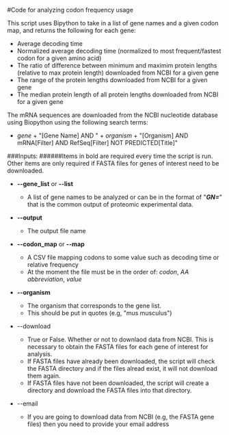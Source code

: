 #Code for analyzing codon frequency usage

This script uses Bipython to take in a list of gene names and a given codon map, and returns the following for each gene:
* Average decoding time
* Normalized average decoding time (normalized to most frequent/fastest codon for a given amino acid)
* The ratio of difference between minimum and maximim protein lengths (relative to max protein length) downloaded from NCBI for a given gene
* The range of the protein lengths downloaded from NCBI for a given gene
* The median protein length of all protein lengths downloaded from NCBI for a given gene

The mRNA sequences are downloaded from the NCBI nucleotide database using Biopython using the following search terms:
  * *gene* + "[Gene Name] AND " + *organism* + "[Organism] AND mRNA[Filter] AND RefSeq[Filter] NOT PREDICTED[Title]"

###Inputs:
######Items in bold are required every time the script is run. Other items are only required if FASTA files for genes of interest need to be downloaded.

* **--gene_list** or **--list**
  * A list of gene names to be analyzed or can be in the format of "***GN=<gene name>***" that is the common output
of proteomic experimental data.

* **--output**
  * The output file name

* **--codon_map** or **--map**
  * A CSV file mapping codons to some value such as decoding time or relative frequency
  * At the moment the file must be in the order of: *codon*, *AA abbreviation*, *value*
  
* **--organism**
  * The organism that corresponds to the gene list. 
  * This should be put in quotes (e.g, "mus musculus")
  
* --download
  * True or False. Whether or not to downlaod data from NCBI. This is necessary to obtain the FASTA files for each gene of interest for analysis.
  * If FASTA files have already been downloaded, the script will check the FASTA directory and if the files alread exist, it will not download them again.
  * If FASTA files have not been downloaded, the script will create a directory and download the FASTA files into that directory.

* --email
  * If you are going to download data from NCBI (e.g, the FASTA gene files) then you need to provide your email address
  
